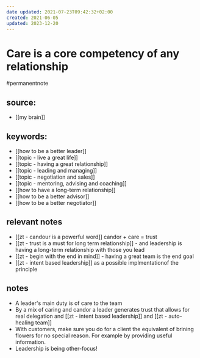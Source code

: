 ```yaml
---
date updated: 2021-07-23T09:42:32+02:00
created: 2021-06-05
updated: 2023-12-20
---
```

# Care is a core competency of any relationship

#permanentnote

## source:

- [[my brain]]

## keywords:

- [[how to be a better leader]]
- [[topic - live a great life]]
- [[topic - having a great relationship]]
- [[topic - leading and managing]]
- [[topic - negotiation and sales]]
- [[topic - mentoring, advising and coaching]]
- [[how to have a long-term relationship]]
- [[how to be a better advisor]]
- [[how to be a better negotiator]]

## relevant notes

- [[zt - candour is a powerful word]] candor + care = trust
- [[zt - trust is a must for long term relationship]] - and leadership is having a long-term relationship with those you lead
- [[zt - begin with the end in mind]] - having a great team is the end goal
- [[zt - intent based leadership]] as a possible implmentationof the principle

## notes

- A leader's main duty is of care to the team
- By a mix of caring and candor a leader generates trust that allows for real delegation and [[zt - intent based leadership]] and [[zt - auto-healing team]]
- With customers, make sure you do for a client the equivalent of brining flowers for no special reason. For example by providing useful information.
- Leadership is being other-focus!
